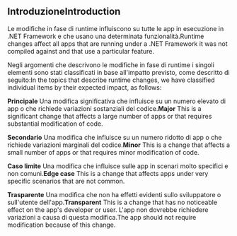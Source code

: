 ## <a name="introduction"></a><span data-ttu-id="d6cb6-101">Introduzione</span><span class="sxs-lookup"><span data-stu-id="d6cb6-101">Introduction</span></span>
<span data-ttu-id="d6cb6-102">Le modifiche in fase di runtime influiscono su tutte le app in esecuzione in .NET Framework e che usano una determinata funzionalità.</span><span class="sxs-lookup"><span data-stu-id="d6cb6-102">Runtime changes affect all apps that are running under a .NET Framework it was not compiled against and that use a particular feature.</span></span>

<span data-ttu-id="d6cb6-103">Negli argomenti che descrivono le modifiche in fase di runtime i singoli elementi sono stati classificati in base all'impatto previsto, come descritto di seguito:</span><span class="sxs-lookup"><span data-stu-id="d6cb6-103">In the topics that describe runtime changes, we have classified individual items by their expected impact, as follows:</span></span>

<span data-ttu-id="d6cb6-104">**Principale** Una modifica significativa che influisce su un numero elevato di app o che richiede variazioni sostanziali del codice.</span><span class="sxs-lookup"><span data-stu-id="d6cb6-104">**Major** This is a significant change that affects a large number of apps or that requires substantial modification of code.</span></span>

<span data-ttu-id="d6cb6-105">**Secondario** Una modifica che influisce su un numero ridotto di app o che richiede variazioni marginali del codice.</span><span class="sxs-lookup"><span data-stu-id="d6cb6-105">**Minor** This is a change that affects a small number of apps or that requires minor modification of code.</span></span>

<span data-ttu-id="d6cb6-106">**Caso limite** Una modifica che influisce sulle app in scenari molto specifici e non comuni.</span><span class="sxs-lookup"><span data-stu-id="d6cb6-106">**Edge case** This is a change that affects apps under very specific scenarios that are not common.</span></span>

<span data-ttu-id="d6cb6-107">**Trasparente** Una modifica che non ha effetti evidenti sullo sviluppatore o sull'utente dell'app.</span><span class="sxs-lookup"><span data-stu-id="d6cb6-107">**Transparent** This is a change that has no noticeable effect on the app's developer or user.</span></span> <span data-ttu-id="d6cb6-108">L'app non dovrebbe richiedere variazioni a causa di questa modifica.</span><span class="sxs-lookup"><span data-stu-id="d6cb6-108">The app should not require modification because of this change.</span></span>
